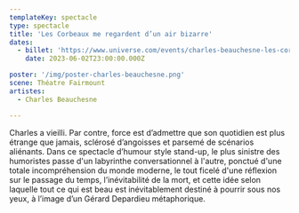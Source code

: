 ```yaml
---
templateKey: spectacle
type: spectacle
title: 'Les Corbeaux me regardent d’un air bizarre'
dates: 
  - billet: 'https://www.universe.com/events/charles-beauchesne-les-corbeaux-me-regardent-dun-air-bizarre-tickets-WVMN0S'
    date: 2023-06-02T23:00:00.000Z

poster: '/img/poster-charles-beauchesne.png'
scene: Théatre Fairmount
artistes:
  - Charles Beauchesne

---
```

Charles a vieilli. Par contre, force est d’admettre que son quotidien est plus étrange que jamais, sclérosé d’angoisses et parsemé de scénarios aliénants. Dans ce spectacle d’humour style stand-up, le plus sinistre des humoristes passe d'un labyrinthe conversationnel à l'autre, ponctué d'une totale incompréhension du monde moderne, le tout ficelé d'une réflexion sur le passage du temps, l’inévitabilité de la mort, et cette idée selon laquelle tout ce qui est beau est inévitablement destiné à pourrir sous nos yeux, à l’image d’un Gérard Depardieu métaphorique.
